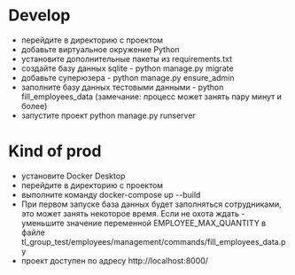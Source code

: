 # Develop
- перейдите в директорию с проектом
- добавьте виртуальное окружение Python
- установите дополнительные пакеты из requirements.txt
- создайте базу данных sqlite -  python manage.py migrate
- добавьте суперюзера - python manage.py ensure_admin
- заполните базу данных тестовыми данными - python fill_employees_data (замечание: процесс может занять пару минут и более)
- запустите проект python manage.py runserver


# Kind of prod
- установите Docker Desktop
- перейдите в директорию с проектом
- выполните команду docker-compose up --build
- При первом запуске база данных будет заполняться сотрудниками, 
это может занять некоторое время. 
Если не охота ждать - уменьшите значение переменной EMPLOYEE_MAX_QUANTITY в файле tl_group_test/employees/management/commands/fill_employees_data.py
 - проект доступен по адресу http://localhost:8000/